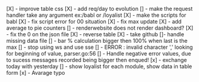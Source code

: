 [X] - improve table css
[X] - add req/day to evolution
[] - make the request handler take any argument ex:/babl or /loyalist
[X] - make the scripts for babl
[X] - fix script error for 00 situation
[X] - fix max update
[X] - add average to pie counters
[] - renderwebsite does not render dashboard?
[X] - fix the 0 on the json file
[X] - reverse table
[X] - take github
[]- handle missing data file
[] - bar % calculation bigger then 100% when last is the max
[] - stop using ws and use sse
[] - ERROR : invalid character ',' looking for beginning of value, parser.go:56
[] - Handle negative error values, due to sucess messages recorded being bigger then enqued!
[x] - exchange today with yesterday
[] - show loyalist for each module, show data in table form
[x] - Avarage typo